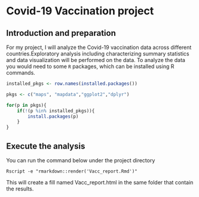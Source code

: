 
Covid-19 Vaccination project
 =====
 
Introduction and preparation
----

For my project, I will analyze the Covid-19 vaccination data across different countries.Exploratory analysis including characterizing summary statistics and data visualization will be performed on the data.
To analyze the data you would need to some `R` packages, which can be installed using R commands.

```R
installed_pkgs <- row.names(installed.packages())

pkgs <- c("maps", "mapdata","ggplot2","dplyr")

for(p in pkgs){
	if(!(p %in% installed_pkgs)){
		install.packages(p)
	}
}
```


Execute the analysis
------

You can run the command below under the project directory

```
Rscript -e "rmarkdown::render('Vacc_report.Rmd')"
```

This will create a fill named Vacc_report.html in the same folder that contain the results.

